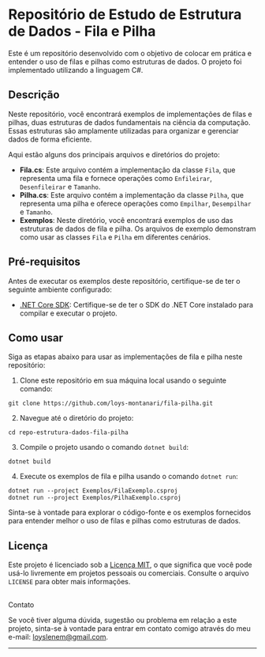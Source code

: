# Repositório de Estudo de Estrutura de Dados - Fila e Pilha

Este é um repositório desenvolvido com o objetivo de colocar em prática e entender o uso de filas e pilhas como estruturas de dados. O projeto foi implementado utilizando a linguagem C#.

## Descrição

Neste repositório, você encontrará exemplos de implementações de filas e pilhas, duas estruturas de dados fundamentais na ciência da computação. Essas estruturas são amplamente utilizadas para organizar e gerenciar dados de forma eficiente.

Aqui estão alguns dos principais arquivos e diretórios do projeto:

- **Fila.cs**: Este arquivo contém a implementação da classe `Fila`, que representa uma fila e fornece operações como `Enfileirar`, `Desenfileirar` e `Tamanho`.
- **Pilha.cs**: Este arquivo contém a implementação da classe `Pilha`, que representa uma pilha e oferece operações como `Empilhar`, `Desempilhar` e `Tamanho`.
- **Exemplos**: Neste diretório, você encontrará exemplos de uso das estruturas de dados de fila e pilha. Os arquivos de exemplo demonstram como usar as classes `Fila` e `Pilha` em diferentes cenários.

## Pré-requisitos

Antes de executar os exemplos deste repositório, certifique-se de ter o seguinte ambiente configurado:

- [.NET Core SDK](https://dotnet.microsoft.com/download): Certifique-se de ter o SDK do .NET Core instalado para compilar e executar o projeto.

## Como usar

Siga as etapas abaixo para usar as implementações de fila e pilha neste repositório:

1. Clone este repositório em sua máquina local usando o seguinte comando:

```
git clone https://github.com/loys-montanari/fila-pilha.git
```

2. Navegue até o diretório do projeto:

```
cd repo-estrutura-dados-fila-pilha
```

3. Compile o projeto usando o comando `dotnet build`:

```
dotnet build
```

4. Execute os exemplos de fila e pilha usando o comando `dotnet run`:

```
dotnet run --project Exemplos/FilaExemplo.csproj
dotnet run --project Exemplos/PilhaExemplo.csproj
```

Sinta-se à vontade para explorar o código-fonte e os exemplos fornecidos para entender melhor o uso de filas e pilhas como estruturas de dados.


## Licença

Este projeto é licenciado sob a [Licença MIT](LICENSE), o que significa que você pode usá-lo livremente em projetos pessoais ou comerciais. Consulte o arquivo `LICENSE` para obter mais informações.

##

 Contato

Se você tiver alguma dúvida, sugestão ou problema em relação a este projeto, sinta-se à vontade para entrar em contato comigo através do meu e-mail: loyslenem@gmail.com.

---
